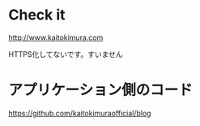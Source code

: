 # Check it 
http://www.kaitokimura.com

HTTPS化してないです。すいません

# アプリケーション側のコード

https://github.com/kaitokimuraofficial/blog
